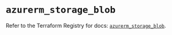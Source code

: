 # `azurerm_storage_blob`

Refer to the Terraform Registry for docs: [`azurerm_storage_blob`](https://registry.terraform.io/providers/hashicorp/azurerm/3.100.0/docs/resources/storage_blob).

